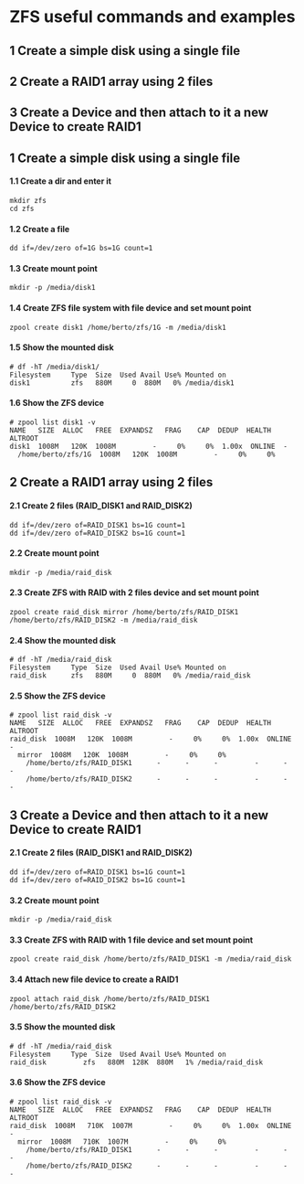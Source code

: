 # ZFS useful commands and examples


## 1 Create a simple disk using a single file 
## 2 Create a RAID1 array using 2 files
## 3 Create a Device and then attach to it a new Device to create RAID1


## 1 Create a simple disk using a single file 
#### 1.1 Create a dir and enter it
```
mkdir zfs
cd zfs
```
#### 1.2 Create a file
```
dd if=/dev/zero of=1G bs=1G count=1
```
#### 1.3 Create mount point
```
mkdir -p /media/disk1
```
#### 1.4 Create ZFS file system with file device and set mount point
```
zpool create disk1 /home/berto/zfs/1G -m /media/disk1
```
#### 1.5 Show the mounted disk
```
# df -hT /media/disk1/
Filesystem     Type  Size  Used Avail Use% Mounted on
disk1          zfs   880M     0  880M   0% /media/disk1
```
#### 1.6 Show the ZFS device
```
# zpool list disk1 -v
NAME   SIZE  ALLOC   FREE  EXPANDSZ   FRAG    CAP  DEDUP  HEALTH  ALTROOT
disk1  1008M   120K  1008M         -     0%     0%  1.00x  ONLINE  -
  /home/berto/zfs/1G  1008M   120K  1008M         -     0%     0%
```

## 2 Create a RAID1 array using 2 files
#### 2.1 Create 2 files (RAID_DISK1 and RAID_DISK2)
```
dd if=/dev/zero of=RAID_DISK1 bs=1G count=1
dd if=/dev/zero of=RAID_DISK2 bs=1G count=1
```
#### 2.2 Create mount point
```
mkdir -p /media/raid_disk
```
#### 2.3 Create ZFS with RAID with 2 files device and set mount point
```
zpool create raid_disk mirror /home/berto/zfs/RAID_DISK1 /home/berto/zfs/RAID_DISK2 -m /media/raid_disk
```
#### 2.4 Show the mounted disk
```
# df -hT /media/raid_disk
Filesystem     Type  Size  Used Avail Use% Mounted on
raid_disk      zfs   880M     0  880M   0% /media/raid_disk
```
#### 2.5 Show the ZFS device
```
# zpool list raid_disk -v
NAME   SIZE  ALLOC   FREE  EXPANDSZ   FRAG    CAP  DEDUP  HEALTH  ALTROOT
raid_disk  1008M   120K  1008M         -     0%     0%  1.00x  ONLINE  -
  mirror  1008M   120K  1008M         -     0%     0%
    /home/berto/zfs/RAID_DISK1      -      -      -         -      -      -
    /home/berto/zfs/RAID_DISK2      -      -      -         -      -      -
```

## 3 Create a Device and then attach to it a new Device to create RAID1
#### 2.1 Create 2 files (RAID_DISK1 and RAID_DISK2)
```
dd if=/dev/zero of=RAID_DISK1 bs=1G count=1
dd if=/dev/zero of=RAID_DISK2 bs=1G count=1
```
#### 3.2 Create mount point
```
mkdir -p /media/raid_disk
```
#### 3.3 Create ZFS with RAID with 1 file device and set mount point
```
zpool create raid_disk /home/berto/zfs/RAID_DISK1 -m /media/raid_disk
```
#### 3.4 Attach new file device to create a RAID1
```
zpool attach raid_disk /home/berto/zfs/RAID_DISK1 /home/berto/zfs/RAID_DISK2
```
#### 3.5 Show the mounted disk
```
# df -hT /media/raid_disk
Filesystem     Type  Size  Used Avail Use% Mounted on
raid_disk         zfs   880M  128K  880M   1% /media/raid_disk
```
#### 3.6 Show the ZFS device
```
# zpool list raid_disk -v
NAME   SIZE  ALLOC   FREE  EXPANDSZ   FRAG    CAP  DEDUP  HEALTH  ALTROOT
raid_disk  1008M   710K  1007M         -     0%     0%  1.00x  ONLINE  -
  mirror  1008M   710K  1007M         -     0%     0%
    /home/berto/zfs/RAID_DISK1      -      -      -         -      -      -
    /home/berto/zfs/RAID_DISK2      -      -      -         -      -      -

```
